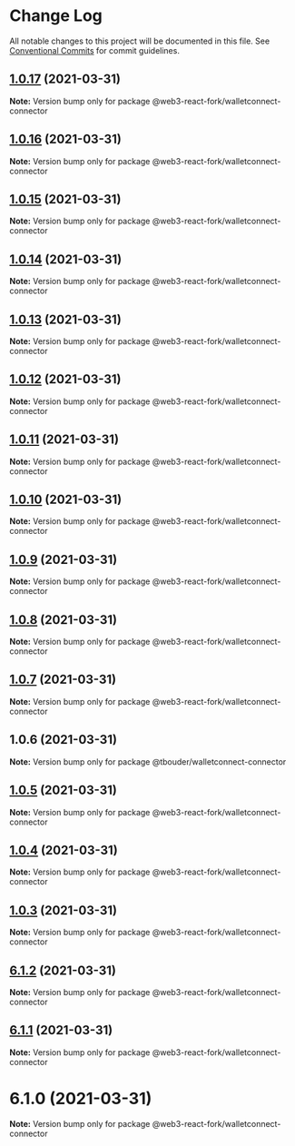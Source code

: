 # Change Log

All notable changes to this project will be documented in this file.
See [Conventional Commits](https://conventionalcommits.org) for commit guidelines.

## [1.0.17](https://github.com/TBouder/web3-react-fork/compare/@web3-react-fork/walletconnect-connector@1.0.16...@web3-react-fork/walletconnect-connector@1.0.17) (2021-03-31)

**Note:** Version bump only for package @web3-react-fork/walletconnect-connector





## [1.0.16](https://github.com/TBouder/web3-react-fork/compare/@web3-react-fork/walletconnect-connector@1.0.15...@web3-react-fork/walletconnect-connector@1.0.16) (2021-03-31)

**Note:** Version bump only for package @web3-react-fork/walletconnect-connector





## [1.0.15](https://github.com/TBouder/web3-react-fork/compare/@web3-react-fork/walletconnect-connector@1.0.14...@web3-react-fork/walletconnect-connector@1.0.15) (2021-03-31)

**Note:** Version bump only for package @web3-react-fork/walletconnect-connector





## [1.0.14](https://github.com/TBouder/web3-react-fork/compare/@web3-react-fork/walletconnect-connector@1.0.13...@web3-react-fork/walletconnect-connector@1.0.14) (2021-03-31)

**Note:** Version bump only for package @web3-react-fork/walletconnect-connector





## [1.0.13](https://github.com/TBouder/web3-react-fork/compare/@web3-react-fork/walletconnect-connector@1.0.12...@web3-react-fork/walletconnect-connector@1.0.13) (2021-03-31)

**Note:** Version bump only for package @web3-react-fork/walletconnect-connector





## [1.0.12](https://github.com/TBouder/web3-react-fork/compare/@web3-react-fork/walletconnect-connector@1.0.11...@web3-react-fork/walletconnect-connector@1.0.12) (2021-03-31)

**Note:** Version bump only for package @web3-react-fork/walletconnect-connector





## [1.0.11](https://github.com/TBouder/web3-react-fork/compare/@web3-react-fork/walletconnect-connector@1.0.10...@web3-react-fork/walletconnect-connector@1.0.11) (2021-03-31)

**Note:** Version bump only for package @web3-react-fork/walletconnect-connector





## [1.0.10](https://github.com/TBouder/web3-react-fork/compare/@web3-react-fork/walletconnect-connector@1.0.9...@web3-react-fork/walletconnect-connector@1.0.10) (2021-03-31)

**Note:** Version bump only for package @web3-react-fork/walletconnect-connector





## [1.0.9](https://github.com/TBouder/web3-react-fork/compare/@web3-react-fork/walletconnect-connector@1.0.8...@web3-react-fork/walletconnect-connector@1.0.9) (2021-03-31)

**Note:** Version bump only for package @web3-react-fork/walletconnect-connector





## [1.0.8](https://github.com/TBouder/web3-react-fork/compare/@web3-react-fork/walletconnect-connector@1.0.7...@web3-react-fork/walletconnect-connector@1.0.8) (2021-03-31)

**Note:** Version bump only for package @web3-react-fork/walletconnect-connector





## [1.0.7](https://github.com/TBouder/web3-react-fork/compare/@web3-react-fork/walletconnect-connector@1.0.5...@web3-react-fork/walletconnect-connector@1.0.7) (2021-03-31)

**Note:** Version bump only for package @web3-react-fork/walletconnect-connector





## 1.0.6 (2021-03-31)

**Note:** Version bump only for package @tbouder/walletconnect-connector





## [1.0.5](https://github.com/TBouder/web3-react-fork/compare/@web3-react-fork/walletconnect-connector@1.0.4...@web3-react-fork/walletconnect-connector@1.0.5) (2021-03-31)

**Note:** Version bump only for package @web3-react-fork/walletconnect-connector





## [1.0.4](https://github.com/TBouder/web3-react-fork/compare/@web3-react-fork/walletconnect-connector@1.0.3...@web3-react-fork/walletconnect-connector@1.0.4) (2021-03-31)

**Note:** Version bump only for package @web3-react-fork/walletconnect-connector





## [1.0.3](https://github.com/TBouder/web3-react-fork/compare/@web3-react-fork/walletconnect-connector@6.1.2...@web3-react-fork/walletconnect-connector@1.0.3) (2021-03-31)

**Note:** Version bump only for package @web3-react-fork/walletconnect-connector





## [6.1.2](https://github.com/TBouder/web3-react-fork/compare/@web3-react-fork/walletconnect-connector@6.1.1...@web3-react-fork/walletconnect-connector@6.1.2) (2021-03-31)

**Note:** Version bump only for package @web3-react-fork/walletconnect-connector





## [6.1.1](https://github.com/TBouder/web3-react-fork/compare/@web3-react-fork/walletconnect-connector@6.1.0...@web3-react-fork/walletconnect-connector@6.1.1) (2021-03-31)

**Note:** Version bump only for package @web3-react-fork/walletconnect-connector





# 6.1.0 (2021-03-31)

**Note:** Version bump only for package @web3-react-fork/walletconnect-connector
